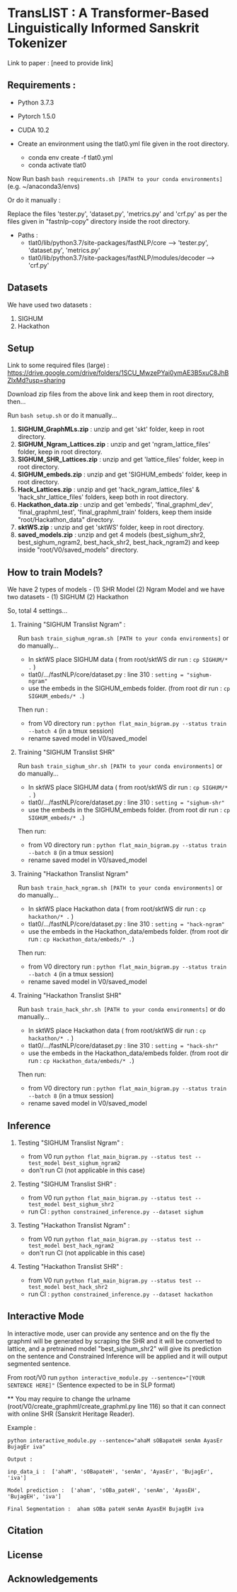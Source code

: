# TransLIST : A Transformer-Based Linguistically Informed Sanskrit Tokenizer

Link to paper : [need to provide link]

## Requirements :

* Python 3.7.3
* Pytorch 1.5.0
* CUDA 10.2

* Create an environment using the tlat0.yml file given in the root directory.
  * conda env create -f tlat0.yml
  * conda activate tlat0

Now Run bash ```bash requirements.sh [PATH to your conda environments]``` (e.g. ~/anaconda3/envs)

Or do it manually :

Replace the files 'tester.py', 'dataset.py', 'metrics.py' and 'crf.py' as per the files given in "fastnlp-copy" directory inside the root directory.

* Paths : 
  * tlat0/lib/python3.7/site-packages/fastNLP/core --> 'tester.py', 'dataset.py', 'metrics.py'
  * tlat0/lib/python3.7/site-packages/fastNLP/modules/decoder --> 'crf.py'
  
 

## Datasets

We have used two datasets : 

1. SIGHUM
2. Hackathon

## Setup

Link to some required files (large) : https://drive.google.com/drive/folders/1SCU_MwzePYai0ymAE3B5xuC8JhBZlxMd?usp=sharing

Download zip files from the above link and keep them in root directory, then...

Run ```bash setup.sh``` or do it manually...

1. **SIGHUM_GraphMLs.zip** : unzip and get 'skt' folder, keep in root directory.
2. **SIGHUM_Ngram_Lattices.zip** : unzip and get 'ngram_lattice_files' folder, keep in root directory.
3. **SIGHUM_SHR_Lattices.zip** : unzip and get 'lattice_files' folder, keep in root directory.
4. **SIGHUM_embeds.zip** : unzip and get 'SIGHUM_embeds' folder, keep in root directory.
5. **Hack_Lattices.zip** : unzip and get 'hack_ngram_lattice_files' & 'hack_shr_lattice_files' folders, keep both in root directory.
6. **Hackathon_data.zip** : unzip and get 'embeds', 'final_graphml_dev', 'final_graphml_test', 'final_graphml_train' folders, keep them inside "root/Hackathon_data" directory.
7. **sktWS.zip** : unzip and get 'sktWS' folder, keep in root directory.
8. **saved_models.zip** : unzip and get 4 models (best_sighum_shr2, best_sighum_ngram2, best_hack_shr2, best_hack_ngram2) and keep inside "root/V0/saved_models" directory.

## How to train Models?

We have 2 types of models - (1) SHR Model (2) Ngram Model
and we have two datasets - (1) SIGHUM (2) Hackathon

So, total 4 settings...


1. Training "SIGHUM Translist Ngram" : 
	
	Run ```bash train_sighum_ngram.sh [PATH to your conda environments]``` or do manually...
	- In sktWS place SIGHUM data ( from root/sktWS dir run : ```cp SIGHUM/* .``` )
	- tlat0/.../fastNLP/core/dataset.py : line 310 : ```setting = "sighum-ngram"```
	- use the embeds in the SIGHUM_embeds folder. (from root dir run : ```cp SIGHUM_embeds/* .```)
	
	Then run :
	- from V0 directory run : ```python flat_main_bigram.py --status train --batch 4``` (in a tmux session)
	- rename saved model in V0/saved_model

2. Training "SIGHUM Translist SHR"
	
	Run ```bash train_sighum_shr.sh [PATH to your conda environments]``` or do manually...
	- In sktWS place SIGHUM data ( from root/sktWS dir run : ```cp SIGHUM/* .``` )
	- tlat0/.../fastNLP/core/dataset.py : line 310 : ```setting = "sighum-shr"```
	- use the embeds in the SIGHUM_embeds folder. (from root dir run : ```cp SIGHUM_embeds/* .```)
	
	Then run:
	- from V0 directory run : ```python flat_main_bigram.py --status train --batch 8``` (in a tmux session)
	- rename saved model in V0/saved_model
	
3. Training "Hackathon Translist Ngram"
	
	Run ```bash train_hack_ngram.sh [PATH to your conda environments]``` or do manually...
	- In sktWS place Hackathon data ( from root/sktWS dir run : ```cp hackathon/* .``` )
	- tlat0/.../fastNLP/core/dataset.py : line 310 : ```setting = "hack-ngram"```
	- use the embeds in the Hackathon_data/embeds folder. (from root dir run : ```cp Hackathon_data/embeds/* .```)
	
	Then run:
	- from V0 directory run : ```python flat_main_bigram.py --status train --batch 4``` (in a tmux session)
	- rename saved model in V0/saved_model

4. Training "Hackathon Translist SHR"
	
	Run ```bash train_hack_shr.sh [PATH to your conda environments]``` or do manually...
	- In sktWS place Hackathon data ( from root/sktWS dir run : ```cp hackathon/* .``` )
	- tlat0/.../fastNLP/core/dataset.py : line 310 : ```setting = "hack-shr"```
	- use the embeds in the Hackathon_data/embeds folder. (from root dir run : ```cp Hackathon_data/embeds/* .```)
	
	Then run:
	- from V0 directory run : ```python flat_main_bigram.py --status train --batch 8``` (in a tmux session)
	- rename saved model in V0/saved_model

    
## Inference 

1. Testing "SIGHUM Translist Ngram" :
	
	- from V0 run ```python flat_main_bigram.py --status test --test_model best_sighum_ngram2```
	- don't run CI (not applicable in this case)
    
2. Testing "SIGHUM Translist SHR" :
	
	- from V0 run ```python flat_main_bigram.py --status test --test_model best_sighum_shr2```
	- run CI : ```python constrained_inference.py --dataset sighum```

3. Testing "Hackathon Translist Ngram" :
	
	- from V0 run ```python flat_main_bigram.py --status test --test_model best_hack_ngram2```
	- don't run CI (not applicable in this case)
    
4. Testing "Hackathon Translist SHR" :
	
	- from V0 run ```python flat_main_bigram.py --status test --test_model best_hack_shr2```
	- run CI : ```python constrained_inference.py --dataset hackathon``` 

		
## Interactive Mode 

In interactive mode, user can provide any sentence and on the fly the graphml will be generated by scraping the SHR and it will be converted to lattice, and a pretrained model "best_sighum_shr2" will give its prediction on the sentence and Constrained Inference will be applied and it will output segmented sentence.

From root/V0 run ```python interactive_module.py --sentence="[YOUR SENTENCE HERE]"``` (Sentence expected to be in SLP format)

** You may require to change the urlname (root/V0/create_graphml/create_graphml.py line 116) so that it can connect with online SHR (Sanskrit Heritage Reader).

Example : 
```
python interactive_module.py --sentence="ahaM sOBapateH senAm AyasEr BujagEr iva"

Output : 

inp_data_i :  ['ahaM', 'sOBapateH', 'senAm', 'AyasEr', 'BujagEr', 'iva']

Model prediction :  ['aham', 'sOBa_pateH', 'senAm', 'AyasEH', 'BujagEH', 'iva']

Final Segmentation :  aham sOBa pateH senAm AyasEH BujagEH iva
```



## Citation

## License

## Acknowledgements
